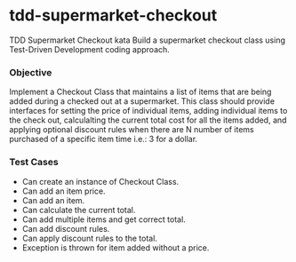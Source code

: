 # tdd-supermarket-checkout
TDD Supermarket Checkout kata
Build a supermarket checkout class using Test-Driven Development coding approach.

### Objective
Implement a Checkout Class that maintains a list of items that are being added during a checked out at a supermarket. This class should provide interfaces for setting the price of individual items, adding individual items to the check out, calculalting the current total cost for all the items added, and applying optional discount rules when there are N number of items purchased of a specific item time i.e.: 3 for a dollar. 

### Test Cases
- Can create an instance of Checkout Class.
- Can add an item price.
- Can add an item.
- Can calculate the current total.
- Can add multiple items and get correct total.
- Can add discount rules.
- Can apply discount rules to the total.
- Exception is thrown for item added without a price.
